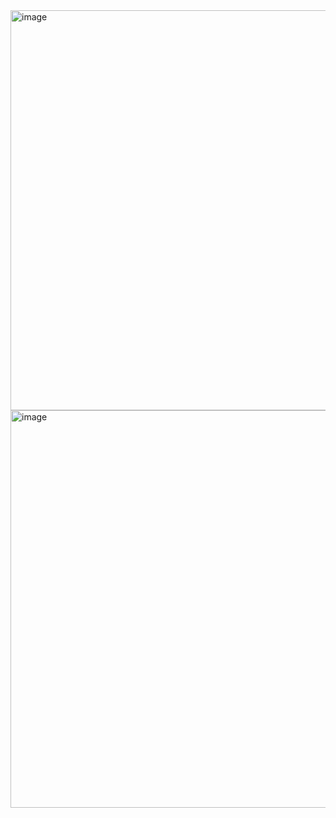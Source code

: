 <img width="640" alt="image" src="https://user-images.githubusercontent.com/89638496/200436383-c3abdf5d-b809-4237-88ab-9fa63b4279e0.png">
<img width="636" alt="image" src="https://user-images.githubusercontent.com/89638496/200436428-1968416f-3f29-46d3-82f9-240452e577d1.png">
